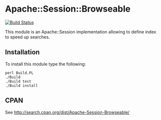 # Apache::Session::Browseable

[![Build Status](https://travis-ci.org/LemonLDAPNG/Apache-Session-Browseable.svg?branch=master)](https://travis-ci.org/LemonLDAPNG/Apache-Session-Browseable)

This module is an Apache::Session implementation allowing to define index to speed up searches.

## Installation

To install this module type the following:
````
perl Build.PL
./Build
./Build test
./Build install
````

## CPAN

See http://search.cpan.org/dist/Apache-Session-Browseable/
